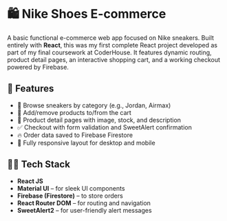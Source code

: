 # 🛍️ Nike Shoes E-commerce

A basic functional e-commerce web app focused on Nike sneakers. Built entirely with **React**, this was my first complete React project developed as part of my final coursework at CoderHouse. It features dynamic routing, product detail pages, an interactive shopping cart, and a working checkout powered by Firebase.

## 🚀 Features

- 👟 Browse sneakers by category (e.g., Jordan, Airmax)
- 🛒 Add/remove products to/from the cart
- 🧾 Product detail pages with image, stock, and description
- ✅ Checkout with form validation and SweetAlert confirmation
- 🔥 Order data saved to Firebase Firestore
- 📱 Fully responsive layout for desktop and mobile

## 🧑‍💻 Tech Stack

- **React JS**
- **Material UI** – for sleek UI components
- **Firebase (Firestore)** – to store orders
- **React Router DOM** – for routing and navigation
- **SweetAlert2** – for user-friendly alert messages

